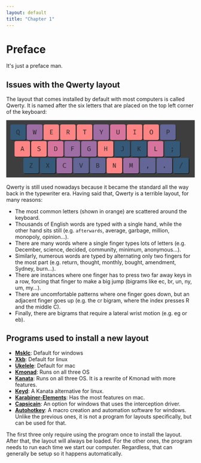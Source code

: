 ```yaml
---
layout: default
title: "Chapter 1"
---
```


# Preface
It's just a preface man.

## Issues with the Qwerty layout

The layout that comes installed by default with most computers is called Qwerty. It is named after the six letters that are placed on the top left corner of the keyboard:

![*The Qwerty Layout*](assets/qwerty.png)

Qwerty is still used nowadays because it became the standard all the way back in the typewriter era. Having said that, Qwerty is a terrible layout, for many reasons:

- The most common letters (shown in orange) are scattered around the keyboard.
- Thousands of English words are typed with a single hand, while the other hand sits still (e.g. `afterwards`, average, garbage, million, monopoly, opinion...).
- There are many words where a single finger types lots of letters (e.g. December, science, decided, community, minimum, anonymous...).
- Similarly, numerous words are typed by alternating only two fingers for the most part (e.g. return, thought, monthly, bought, amendment, Sydney, burn...).
- There are instances where one finger has to press two far away keys in a row, forcing that finger to make a big jump (bigrams like ec, br, un, ny, um, my...).
- There are uncomfortable patterns where one finger goes down, but an adjacent finger goes up (e.g. the cr bigram, where the index presses R and the middle C).
- Finally, there are bigrams that require a lateral wrist motion (e.g. eg or eb).

## Programs used to install a new layout

- [**Msklc**](https://www.microsoft.com/en-us/download/details.aspx?id=102134): Default for windows
- [**Xkb**](https://www.x.org/wiki/XKB/): Default for linux
- [**Ukelele**](https://github.com/sillsdev/Ukelele): Default for mac
- [**Kmonad**](https://github.com/kmonad/kmonad): Runs on all three OS
- [**Kanata**](https://github.com/jtroo/kanata): Runs on all three OS. It is a rewrite of Kmonad with more features.
- [**Keyd**](https://github.com/rvaiya/keyd): A Kanata alternative for linux.
- [**Karabiner-Elements**](https://karabiner-elements.pqrs.org/): Has the most features on mac.
- [**Capsicain**](https://github.com/cajhin/capsicain): An option for windows that uses the interception driver.
- [**Autohotkey**](https://www.autohotkey.com/): A macro creation and automation software for windows. Unlike the previous ones, it is not a program for layouts specifically, but can be used for that.

The first three only require using the program once to install the layout. After that, the layout will always be loaded. For the other ones, the program needs to run each time we start our computer. Regardless, that can generally be setup so it happens automatically.
